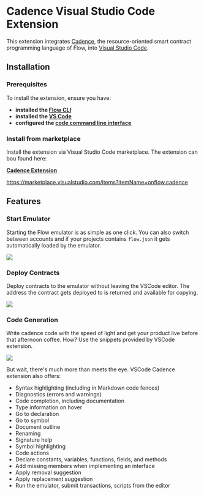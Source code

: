 # Cadence Visual Studio Code Extension

This extension integrates [Cadence](https://docs.onflow.org/cadence/), the resource-oriented smart 
contract programming language of Flow, into [Visual Studio Code](https://code.visualstudio.com/).


## Installation

### Prerequisites
To install the extension, ensure you have:
- **installed the [Flow CLI](https://docs.onflow.org/flow-cli/install/)**
- **installed the [VS Code](https://code.visualstudio.com/docs/setup/setup-overview)** 
- **configured the [code command line interface](https://code.visualstudio.com/docs/setup/mac#_launching-from-the-command-line)**

### Install from marketplace

Install the extension via Visual Studio Code marketplace. 
The extension can bou found here: 

**[Cadence Extension](https://marketplace.visualstudio.com/items?itemName=onflow.cadence)**

https://marketplace.visualstudio.com/items?itemName=onflow.cadence

## Features

### Start Emulator
Starting the Flow emulator is as simple as one click. You can also switch between accounts and 
if your projects contains `flow.json` it gets automatically loaded by the emulator.

![](https://storage.googleapis.com/flow-resources/documentation-assets/vscode-extension/start-emulator.gif)

### Deploy Contracts
Deploy contracts to the emulator without leaving the VSCode editor. The address the contract 
gets deployed to is returned and available for copying.

![](https://storage.googleapis.com/flow-resources/documentation-assets/vscode-extension/deploy-contract.gif)

### Code Generation
Write cadence code with the speed of light and get your product live before 
that afternoon coffee. How? Use the snippets provided by VSCode extension. 

![](https://storage.googleapis.com/flow-resources/documentation-assets/vscode-extension/code-generation.gif)

But wait, there's much more than meets the eye. VSCode Cadence extension also offers:

- Syntax highlighting (including in Markdown code fences)
- Diagnostics (errors and warnings)
- Code completion, including documentation
- Type information on hover
- Go to declaration
- Go to symbol
- Document outline
- Renaming
- Signature help
- Symbol highlighting
- Code actions
- Declare constants, variables, functions, fields, and methods
- Add missing members when implementing an interface
- Apply removal suggestion
- Apply replacement suggestion
- Run the emulator, submit transactions, scripts from the editor
